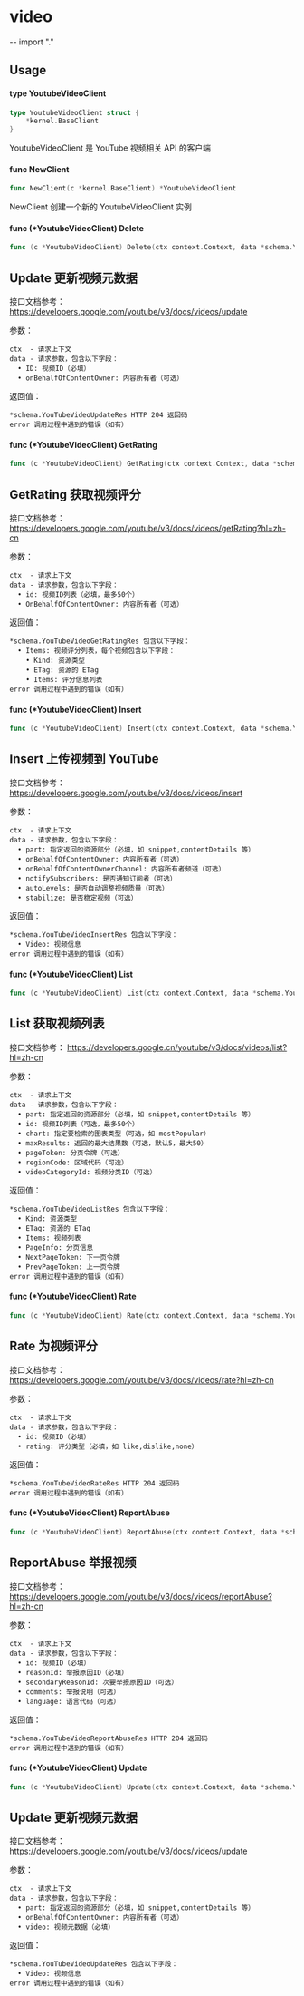 # video
--
    import "."


## Usage

#### type YoutubeVideoClient

```go
type YoutubeVideoClient struct {
	*kernel.BaseClient
}
```

YoutubeVideoClient 是 YouTube 视频相关 API 的客户端

#### func  NewClient

```go
func NewClient(c *kernel.BaseClient) *YoutubeVideoClient
```
NewClient 创建一个新的 YoutubeVideoClient 实例

#### func (*YoutubeVideoClient) Delete

```go
func (c *YoutubeVideoClient) Delete(ctx context.Context, data *schema.YouTubeVideoDeleteReq) (*schema.YouTubeVideoDeleteRes, error)
```
## Update 更新视频元数据

接口文档参考： https://developers.google.com/youtube/v3/docs/videos/update

参数：

    ctx  - 请求上下文
    data - 请求参数，包含以下字段：
      • ID: 视频ID（必填）
      • onBehalfOfContentOwner: 内容所有者（可选）

返回值：

    *schema.YouTubeVideoUpdateRes HTTP 204 返回码
    error 调用过程中遇到的错误（如有）

#### func (*YoutubeVideoClient) GetRating

```go
func (c *YoutubeVideoClient) GetRating(ctx context.Context, data *schema.YouTubeVideoGetRatingReq) (*schema.YouTubeVideoGetRatingRes, error)
```
## GetRating 获取视频评分

接口文档参考： https://developers.google.com/youtube/v3/docs/videos/getRating?hl=zh-cn

参数：

    ctx  - 请求上下文
    data - 请求参数，包含以下字段：
      • id: 视频ID列表（必填，最多50个）
      • OnBehalfOfContentOwner: 内容所有者（可选）

返回值：

    *schema.YouTubeVideoGetRatingRes 包含以下字段：
      • Items: 视频评分列表，每个视频包含以下字段：
        • Kind: 资源类型
        • ETag: 资源的 ETag
        • Items: 评分信息列表
    error 调用过程中遇到的错误（如有）

#### func (*YoutubeVideoClient) Insert

```go
func (c *YoutubeVideoClient) Insert(ctx context.Context, data *schema.YouTubeVideoInsertReq) (*schema.YouTubeVideoInsertRes, error)
```
## Insert 上传视频到 YouTube

接口文档参考： https://developers.google.com/youtube/v3/docs/videos/insert

参数：

    ctx  - 请求上下文
    data - 请求参数，包含以下字段：
      • part: 指定返回的资源部分（必填，如 snippet,contentDetails 等）
      • onBehalfOfContentOwner: 内容所有者（可选）
      • onBehalfOfContentOwnerChannel: 内容所有者频道（可选）
      • notifySubscribers: 是否通知订阅者（可选）
      • autoLevels: 是否自动调整视频质量（可选）
      • stabilize: 是否稳定视频（可选）

返回值：

    *schema.YouTubeVideoInsertRes 包含以下字段：
      • Video: 视频信息
    error 调用过程中遇到的错误（如有）

#### func (*YoutubeVideoClient) List

```go
func (c *YoutubeVideoClient) List(ctx context.Context, data *schema.YouTubeVideoListReq) (*schema.YouTubeVideoListRes, error)
```
## List 获取视频列表

接口文档参考： https://developers.google.cn/youtube/v3/docs/videos/list?hl=zh-cn

参数：

    ctx  - 请求上下文
    data - 请求参数，包含以下字段：
      • part: 指定返回的资源部分（必填，如 snippet,contentDetails 等）
      • id: 视频ID列表（可选，最多50个）
      • chart: 指定要检索的图表类型（可选，如 mostPopular）
      • maxResults: 返回的最大结果数（可选，默认5，最大50）
      • pageToken: 分页令牌（可选）
      • regionCode: 区域代码（可选）
      • videoCategoryId: 视频分类ID（可选）

返回值：

    *schema.YouTubeVideoListRes 包含以下字段：
      • Kind: 资源类型
      • ETag: 资源的 ETag
      • Items: 视频列表
      • PageInfo: 分页信息
      • NextPageToken: 下一页令牌
      • PrevPageToken: 上一页令牌
    error 调用过程中遇到的错误（如有）

#### func (*YoutubeVideoClient) Rate

```go
func (c *YoutubeVideoClient) Rate(ctx context.Context, data *schema.YouTubeVideoRateReq) (*schema.YouTubeVideoRateRes, error)
```
## Rate 为视频评分

接口文档参考： https://developers.google.com/youtube/v3/docs/videos/rate?hl=zh-cn

参数：

    ctx  - 请求上下文
    data - 请求参数，包含以下字段：
      • id: 视频ID（必填）
      • rating: 评分类型（必填，如 like,dislike,none）

返回值：

    *schema.YouTubeVideoRateRes HTTP 204 返回码
    error 调用过程中遇到的错误（如有）

#### func (*YoutubeVideoClient) ReportAbuse

```go
func (c *YoutubeVideoClient) ReportAbuse(ctx context.Context, data *schema.YouTubeVideoReportAbuseReq) (*schema.YouTubeVideoReportAbuseRes, error)
```
## ReportAbuse 举报视频

接口文档参考：
https://developers.google.com/youtube/v3/docs/videos/reportAbuse?hl=zh-cn

参数：

    ctx  - 请求上下文
    data - 请求参数，包含以下字段：
      • id: 视频ID（必填）
      • reasonId: 举报原因ID（必填）
      • secondaryReasonId: 次要举报原因ID（可选）
      • comments: 举报说明（可选）
      • language: 语言代码（可选）

返回值：

    *schema.YouTubeVideoReportAbuseRes HTTP 204 返回码
    error 调用过程中遇到的错误（如有）

#### func (*YoutubeVideoClient) Update

```go
func (c *YoutubeVideoClient) Update(ctx context.Context, data *schema.YouTubeVideoUpdateReq) (*schema.YouTubeVideoUpdateRes, error)
```
## Update 更新视频元数据

接口文档参考： https://developers.google.com/youtube/v3/docs/videos/update

参数：

    ctx  - 请求上下文
    data - 请求参数，包含以下字段：
      • part: 指定返回的资源部分（必填，如 snippet,contentDetails 等）
      • onBehalfOfContentOwner: 内容所有者（可选）
      • video: 视频元数据（必填）

返回值：

    *schema.YouTubeVideoUpdateRes 包含以下字段：
      • Video: 视频信息
    error 调用过程中遇到的错误（如有）
